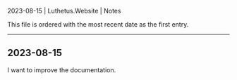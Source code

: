 2023-08-15 | Luthetus.Website | Notes

This file is ordered with the most recent date as the first entry.

---

## 2023-08-15

I want to improve the documentation.